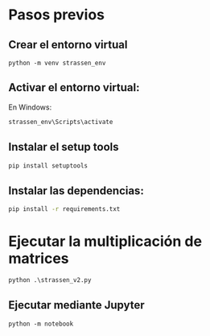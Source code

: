 # Pasos previos
## Crear el entorno virtual
```
python -m venv strassen_env
```

## Activar el entorno virtual:
En Windows:

```bash
strassen_env\Scripts\activate
```
## Instalar el setup tools
```bash
pip install setuptools
```
## Instalar las dependencias:

```bash
pip install -r requirements.txt
```

# Ejecutar la multiplicación de matrices
```python
python .\strassen_v2.py
```


## Ejecutar mediante Jupyter

```
python -m notebook
```